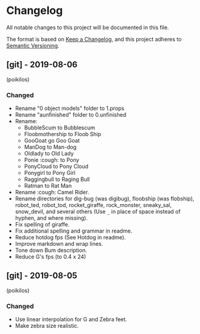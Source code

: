 
# Changelog
All notable changes to this project will be documented in this file.

The format is based on [Keep a Changelog](https://keepachangelog.com/en/1.0.0/),
and this project adheres to [Semantic Versioning](https://semver.org/spec/v2.0.0.html).

## [git] - 2019-08-06
(poikilos)
### Changed
- Rename "0 object models" folder to 1.props
- Rename "aunfinished" folder to 0.unfinished
- Rename:
  - BubbleScum to Bubblescum
  - Floobmothership to Floob Ship
  - GooGoat go Goo Goat
  - ManDog to Man-dog
  - Oldlady to Old Lady
  - Ponie :cough: to Pony
  - PonyCloud to Pony Cloud
  - Ponygirl to Pony Girl
  - Raggingbull to Raging Bull
  - Ratman to Rat Man
- Rename :cough: Camel Rider.
- Rename directories for dig-bug (was digibug), floobship (was
  flobship), robot_ted, robot_tod,
  rocket_giraffe, rock_monster, sneaky_sal, snow_devil, and several
  others (Use `_` in place of space instead of hyphen, and where
  missing).
- Fix spelling of giraffe.
- Fix additional spelling and grammar in readme.
- Reduce hotdog fps (See Hotdog in readme).
- Improve markdown and wrap lines.
- Tone down Bum description.
- Reduce G's fps (to 0.4 x 24)

## [git] - 2019-08-05
(poikilos)
### Changed
- Use linear interpolation for G and Zebra feet.
- Make zebra size realistic.
